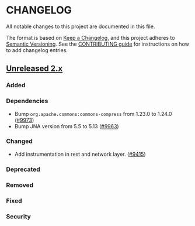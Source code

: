 # CHANGELOG
All notable changes to this project are documented in this file.

The format is based on [Keep a Changelog](https://keepachangelog.com/en/1.0.0/), and this project adheres to [Semantic Versioning](https://semver.org/spec/v2.0.0.html). See the [CONTRIBUTING guide](./CONTRIBUTING.md#Changelog) for instructions on how to add changelog entries.

## [Unreleased 2.x]
### Added

### Dependencies
- Bump `org.apache.commons:commons-compress` from 1.23.0 to 1.24.0 ([#9973](https://github.com/opensearch-project/OpenSearch/pull/9973))
- Bump JNA version from 5.5 to 5.13 ([#9963](https://github.com/opensearch-project/OpenSearch/pull/9963))

### Changed
- Add instrumentation in rest and network layer. ([#9415](https://github.com/opensearch-project/OpenSearch/pull/9415))

### Deprecated

### Removed

### Fixed

### Security

[Unreleased 2.x]: https://github.com/opensearch-project/OpenSearch/compare/2.10...2.x
